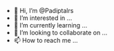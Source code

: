 - 👋 Hi, I’m @Padiptalrs
- 👀 I’m interested in ...
- 🌱 I’m currently learning ...
- 💞️ I’m looking to collaborate on ...
- 📫 How to reach me ...

<!---
Padiptalrs/Padiptalrs is a ✨ special ✨ repository because its `README.md` (this file) appears on your GitHub profile.
You can click the Preview link to take a look at your changes.
--->
